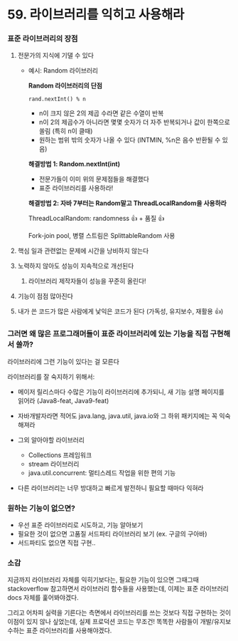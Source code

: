 # 59. 라이브러리를 익히고 사용해라

### 표준 라이브러리의 장점

1. 전문가의 지식에 기댈 수 있다
    - 예시: Random 라이브러리
        
        **Random 라이브러리의 단점**
        
        `rand.nextInt() % n`
        
        - n이 크지 않은 2의 제곱 수라면 같은 수열이 반복
        - n이 2의 제곱수가 아니라면 몇몇 숫자가 더 자주 반복되거나 값이 한쪽으로 쏠림 (특히 n이 클때)
        - 원하는 범위 밖의 숫자가 나올 수 있다 (INTMIN, %n은 음수 반환될 수 있음)
        
        **해결방법 1: Random.nextInt(int)**
        
        - 전문가들이 이미 위의 문제점들을 해결했다
        - 표준 라이브러리를 사용하라!
        
        **해결방법 2: 자바 7부터는 Random말고 ThreadLocalRandom을 사용하라**
        
        ThreadLocalRandom: randomness 👍 + 품질 👍
        
        Fork-join pool, 병렬 스트림은 SplittableRandom 사용
        
2. 핵심 일과 관련없는 문제에 시간을 낭비하지 않는다
3. 노력하지 않아도 성능이 지속적으로 개선된다
    1. 라이브러리 제작자들이 성능을 꾸준히 올린다!
4. 기능이 점점 많아진다
5. 내가 쓴 코드가 많은 사람에게 낯익은 코드가 된다 (가독성, 유지보수, 재활용 👍)

### 그러면 왜 많은 프로그래머들이 표준 라이브러리에 있는 기능을 직접 구현해서 쓸까?

라이브러리에 그런 기능이 있다는 걸 모른다

라이브러리를 잘 숙지하기 위해서:

- 메이저 릴리스마다 수많은 기능이 라이브러리에 추가되니, 새 기능 설명 페이지를 읽어라 (Java8-feat, Java9-feat)
- 자바개발자라면 적어도 java.lang, java.util, java.io와 그 하위 패키지에는 꼭 익숙해져라
- 그외 알아야할 라이브러리
    - Collections 프레임워크
    - stream 라이브러리
    - java.util.concurrent: 멀티스레드 작업을 위한 편의 기능
    
- 다른 라이브러리는 너무 방대하고 빠르게 발전하니 필요할 때마다 익혀라

### 원하는 기능이 없으면?

- 우선 표준 라이브러리로 시도하고, 기능 알아보기
- 필요한 것이 없으면 고품질 서드파티 라이브러리 보기 (ex. 구글의 구아바)
- 서드파티도 없으면 직접 구현..

### 소감

지금까지 라이브러리 자체를 익히기보다는, 필요한 기능이 있으면 그때그때 stackoverflow 참고하면서 라이브러리 함수들을 사용했는데, 이제는 표준 라이브러리 docs 자체를 훑어봐야겠다.

그리고 어차피 실력을 기른다는 측면에서 라이브러리를 쓰는 것보다 직접 구현하는 것이 이점이 있지 않나 싶었는데, 실제 프로덕션 코드는 무조건! 똑똑한 사람들이 개발/유지보수하는 표준 라이브러리를 사용해야겠다.